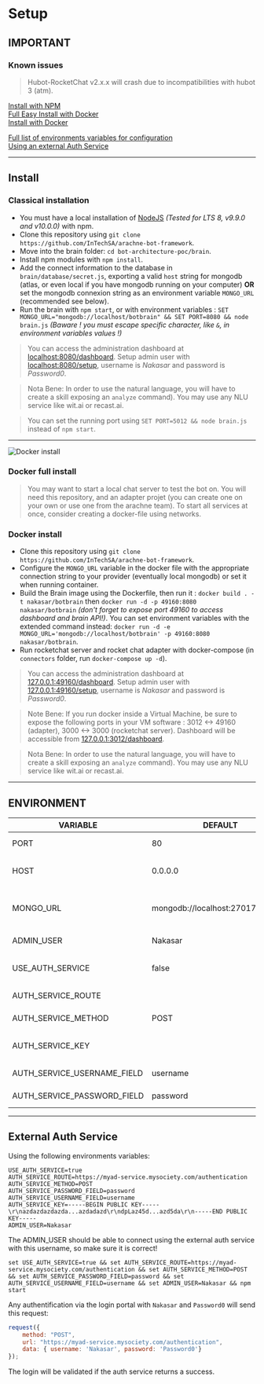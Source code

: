 # Setup

## IMPORTANT
### Known issues
> Hubot-RocketChat v2.x.x will crash due to incompatibilities with hubot 3 (atm).

[Install with NPM](#classical-installation)  
[Full Easy Install with Docker](#docker-full-install)  
[Install with Docker](#docker-install)

[Full list of environments variables for configuration](#environment)  
[Using an external Auth Service](#external-auth-service)

---

## Install
### Classical installation
- You must have a local installation of [NodeJS](https://nodejs.org) _(Tested for LTS 8, v9.9.0 and v10.0.0)_ with npm.
- Clone this repository using `git clone https://github.com/InTechSA/arachne-bot-framework`.
- Move into the brain folder: `cd bot-architecture-poc/brain`.
- Install npm modules with `npm install`.
- Add the connect information to the database in `brain/database/secret.js`, exporting a valid `host` string for mongodb (atlas, or even local if you have mongodb running on your computer) **OR** set the mongodb connexion string as an environment variable `MONGO_URL` (recommended see below).
- Run the brain with `npm start`, or with environment variables : `SET MONGO_URL="mongodb://localhost/botbrain" && SET PORT=8080 && node brain.js` _(Baware ! you must escape specific character, like `&`, in environment variables values !)_

> You can access the administration dashboard at [localhost:8080/dashboard](localhost:8080/dashboard). Setup admin user with [localhost:8080/setup](localhost:8080/setup), username is _Nakasar_ and password is _Password0_.

> Nota Bene: In order to use the natural language, you will have to create a skill exposing an `analyze` command). You may use any NLU service like wit.ai or recast.ai.

> You can set the running port using `SET PORT=5012 && node brain.js` instead of `npm start`.

---

![Docker install](/src/imgs/docker.png)
### Docker full install
> You may want to start a local chat server to test the bot on. You will need this repository, and an adapter projet (you can create one on your own or use one from the arachne team). To start all services at once, consider creating a docker-file using networks.

### Docker install
- Clone this repository using `git clone https://github.com/InTechSA/arachne-bot-framework`.
- Configure the `MONGO_URL` variable in the docker file with the appropriate connection string to your provider (eventually local mongodb) or set it when running container.
- Build the Brain image using the Dockerfile, then run it : `docker build . -t nakasar/botbrain` then `docker run -d -p 49160:8080 nakasar/botbrain` _(don't forget to expose port 49160 to access dashboard and brain API!)_. You can set environment variables with the extended command instead: `docker run -d -e MONGO_URL='mongodb://localhost/botbrain' -p 49160:8080 nakasar/botbrain`.
- Run rocketchat server and rocket chat adapter with docker-compose (in `connectors` folder, run `docker-compose up -d`).

> You can access the administration dashboard at [127.0.0.1:49160/dashboard](127.0.0.1:49160/dashboard). Setup admin user with [127.0.0.1:49160/setup](localhost:8080/setup), username is _Nakasar_ and password is _Password0_.

> Note Bene: If you run docker inside a Virtual Machine, be sure to expose the following ports in your VM software : 3012 <-> 49160 (adapter), 3000 <-> 3000 (rocketchat server). Dashboard will be accessible from [127.0.0.1:3012/dashboard](127.0.0.1:3012/dashboard).

> Nota Bene: In order to use the natural language, you will have to create a skill exposing an `analyze` command). You may use any NLU service like wit.ai or recast.ai.

---

## ENVIRONMENT

| VARIABLE              | DEFAULT                           | DESCRIPTION                                           |
| --------------------- | --------------------------------- | ----------------------------------------------------- |
| PORT                  | 80                                | Port the brain will be listening on.                  |
| HOST                  | 0.0.0.0                           | The domain/host the brain will be listening on.       |
| MONGO_URL             | mongodb://localhost:27017/arachne | The address/connection sting with the brain database. |
| ADMIN_USER            | Nakasar                           | Username of the first admin user                      |
| USE_AUTH_SERVICE      | false                             | If true, the brain will use an external auth service. |
| AUTH_SERVICE_ROUTE    |                                   | Route to the auth service to use.                     |
| AUTH_SERVICE_METHOD   | POST                              | Method of the auth service route.                     |
| AUTH_SERVICE_KEY      |                                   | Public key or secret to check auth token from service |
| AUTH_SERVICE_USERNAME_FIELD   | username                  | Name of the username field.                           |
| AUTH_SERVICE_PASSWORD_FIELD   | password                  | Name of the password field.                           |

---

## External Auth Service
Using the following environments variables:

```
USE_AUTH_SERVICE=true
AUTH_SERVICE_ROUTE=https://myad-service.mysociety.com/authentication
AUTH_SERVICE_METHOD=POST
AUTH_SERVICE_PASSWORD_FIELD=password
AUTH_SERVICE_USERNAME_FIELD=username
AUTH_SERVICE_KEY=-----BEGIN PUBLIC KEY-----\r\nazdazdazdazda...azdadazd\r\ndpLaz45d...azd5da\r\n-----END PUBLIC KEY-----
ADMIN_USER=Nakasar
```

The ADMIN_USER should be able to connect using the external auth service with this username, so make sure it is correct!

```
set USE_AUTH_SERVICE=true && set AUTH_SERVICE_ROUTE=https://myad-service.mysociety.com/authentication && set AUTH_SERVICE_METHOD=POST && set AUTH_SERVICE_PASSWORD_FIELD=password && set AUTH_SERVICE_USERNAME_FIELD=username && set ADMIN_USER=Nakasar && npm start
```

Any authentification via the login portal with `Nakasar` and `Password0` will send this request:

```javascript
request({
    method: "POST",
    url: "https://myad-service.mysociety.com/authentication",
    data: { username: 'Nakasar', password: 'Password0'}
});
```

The login will be validated if the auth service returns a success.